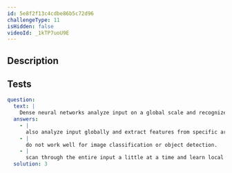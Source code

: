 ```yaml
---
id: 5e8f2f13c4cdbe86b5c72d96
challengeType: 11
isHidden: false
videoId: _1kTP7uoU9E
---
```


## Description

<section id='description'>
</section>

## Tests

<section id='tests'>

```yml
question:
  text: |
    Dense neural networks analyze input on a global scale and recognize patterns in specific areas. Convolutional neural networks...:
  answers:
    - |
      also analyze input globally and extract features from specific areas.
    - |
      do not work well for image classification or object detection.
    - |
      scan through the entire input a little at a time and learn local patterns.
  solution: 3
```

</section>
